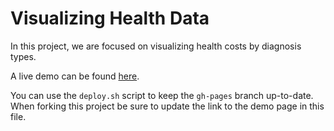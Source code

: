 # Visualizing Health Data

In this project, we are focused on visualizing health costs by diagnosis types.

A live demo can be found [here](http://NYU-CS6313-Projects.github.io/sp2015-group10/).

You can use the `deploy.sh` script to keep the `gh-pages` branch up-to-date.
When forking this project be sure to update the link to the demo page in this file.
